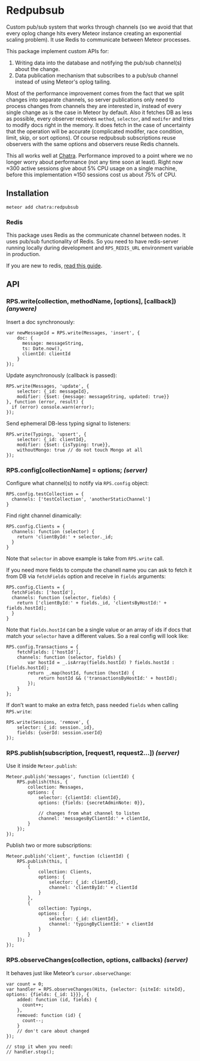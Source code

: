 # Redpubsub

Custom pub/sub system that works through channels
(so we avoid that that every oplog change hits every Meteor instance
creating an exponential scaling problem). It use Redis to communicate between Meteor processes.

This package implement custom APIs for:
  1. Writing data into the database and notifying the pub/sub channel(s) about the change.
  2. Data publication mechanism that subscribes to a pub/sub channel instead of using Meteor's oplog tailing.

Most of the performance improvement comes from the fact that we split changes into separate channels, so server publications only need to process changes from channels they are interested in, instead of every single change as is the case in Meteor by default. Also it fetches DB as less as possible, every observer receives `method`, `selector`, and `modifer` and tries to modify docs right in the memory. It does fetch in the case of uncertainty that the operation will be accurate (complicated modifer, race condition, limit, skip, or sort options). Of course redpubsub subscriptions reuse observers with the same options and observers reuse Redis channels.

This all works well at [Chatra](https://chatra.io/). Performance improved to a point where we no longer worry about performance (not any time soon at least). Right now ≈300 active sessions give about 5% CPU usage on a single machine, before this implementation ≈150 sessions cost us about 75% of CPU.

## Installation

```
meteor add chatra:redpubsub
```

### Redis

This package uses Redis as the communicate channel between nodes. It uses pub/sub functionality of Redis.
So you need to have redis-server running locally during development and `RPS_REDIS_URL` environment variable in production.

If you are new to redis, [read this guide](http://redis.io/topics/quickstart).

## API
### RPS.write(collection, methodName, [options], [callback]) _(anywere)_

Insert a doc synchronously:
```
var newMessageId = RPS.write(Messages, 'insert', {
    doc: {
      message: messageString,
      ts: Date.now(),
      clientId: clientId
    }
});
```

Update asynchronously (callback is passed):
```
RPS.write(Messages, 'update', {
    selector: {_id: messageId},
    modifier: {$set: {message: messageString, updated: true}}
}, function (error, result) {
  if (error) console.warn(error);
});
```

Send ephemeral DB-less typing signal to listeners:
```
RPS.write(Typings, 'upsert', {
    selector: {_id: clientId},
    modifier: {$set: {isTyping: true}},
    withoutMongo: true // do not touch Mongo at all
});
```

### RPS.config[collectionName] = options; _(server)_
Configure what channel(s) to notify via `RPS.config` object:
```
RPS.config.testCollection = {
  channels: ['testCollection', 'anotherStaticChannel']
}
```

Find right channel dinamically:
```
RPS.config.Clients = {
  channels: function (selector) {
    return 'clientById:' + selector._id;
  }
}
```

Note that `selector` in above example is take from `RPS.write` call.

If you need more fields to compute the chanell name you can ask to fetch it from DB via `fetchFields` option and receive in `fields` arguments:
```
RPS.config.Clients = {
  fetchFields: ['hostId'],
  channels: function (selector, fields) {
    return ['clientById:' + fields._id, 'clientsByHostId:' + fields.hostId];
  }
}
```

Note that `fields.hostId` can be a single value or an array of ids if docs that match your `selector` have a different values. So a real config will look like:
```
RPS.config.Transactions = {
    fetchFields: ['hostId'],
    channels: function (selector, fields) {
        var hostId = _.isArray(fields.hostId) ? fields.hostId : [fields.hostId];
        return _.map(hostId, function (hostId) {
            return hostId && ('transactionsByHostId:' + hostId);
        });
    }
};
```

If don’t want to make an extra fetch, pass needed `fields` when calling `RPS.write`:
```
RPS.write(Sessions, 'remove', {
    selector: {_id: session._id},
    fields: {userId: session.userId}
});
```

### RPS.publish(subscription, [request1, request2...]) _(server)_

Use it inside `Meteor.publish`:
```
Meteor.publish('messages', function (clientId) {
    RPS.publish(this, {
        collection: Messages,
        options: {
            selector: {clientId: clientId},
            options: {fields: {secretAdminNote: 0}},
            
            // changes from what channel to listen
            channel: 'messagesByClientId:' + clientId,
        }
    });
});
```

Publish two or more subscriptions:
```
Meteor.publish('client', function (clientId) {
    RPS.publish(this, [
        {
            collection: Clients,
            options: {
                selector: {_id: clientId},
                channel: 'clientById:' + clientId
            }
        },
        {
            collection: Typings,
            options: {
                selector: {_id: clientId},
                channel: 'typingByClientId:' + clientId
            }
        }
    ]);
});
```

### RPS.observeChanges(collection, options, callbacks) _(server)_

It behaves just like Meteor’s `cursor.observeChange`:

```
var count = 0;
var handler = RPS.observeChanges(Hits, {selector: {siteId: siteId}, options: {fields: {_id: 1}}}, {
    added: function (id, fields) {
      count++;
    },
    removed: function (id) {
      count--;
    }
    // don't care about changed
});

// stop it when you need:
// handler.stop();
```
